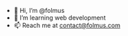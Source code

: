 - 👋 Hi, I’m @folmus
- 👀 I’m learning web development
- 📫 Reach me at contact@folmus.com

<!---
folmus/folmus is a ✨ special ✨ repository because its `README.md` (this file) appears on your GitHub profile.
You can click the Preview link to take a look at your changes.
--->
